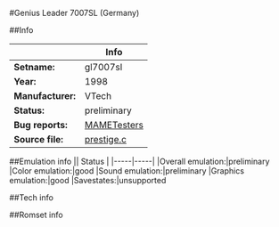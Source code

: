 #Genius Leader 7007SL (Germany)

##Info

||Info|
|-----|-----|
|**Setname:**|gl7007sl
|**Year:**|1998
|**Manufacturer:**|VTech
|**Status:**|preliminary
|**Bug reports:**|[MAMETesters](http://mametesters.org/view_all_set.php?type=1&temporary=y&search=prestige.c)
|**Source file:**|[prestige.c](https://github.com/mamedev/mame/blob/master/src/mess/drivers/prestige.c)

##Emulation info
|| Status |
|-----|-----|
|Overall emulation:|preliminary
|Color emulation:|good
|Sound emulation:|preliminary
|Graphics emulation:|good
|Savestates:|unsupported

##Tech info

##Romset info

<!--- START OF EDITED COMMENT DO NOT TOUCH TEXT ABOVE-->
